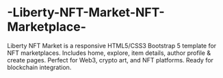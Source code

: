 # -Liberty-NFT-Market-NFT-Marketplace-
Liberty NFT Market is a responsive HTML5/CSS3 Bootstrap 5 template for NFT marketplaces. Includes home, explore, item details, author profile &amp; create pages. Perfect for Web3, crypto art, and NFT platforms. Ready for blockchain integration.
